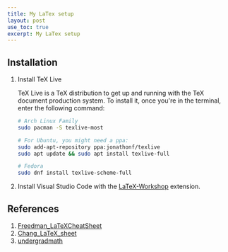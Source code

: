 ```yaml
---
title: My LaTex setup
layout: post
use_toc: true
excerpt: My LaTex setup
---
```


## Installation

1. Install TeX Live

    TeX Live is a TeX distribution to get up and running with the TeX document production system. To install it, once you're in the terminal, enter the following command:

    ```bash
    # Arch Linux Family
    sudo pacman -S texlive-most

    # For Ubuntu, you might need a ppa:
    sudo add-apt-repository ppa:jonathonf/texlive
    sudo apt update && sudo apt install texlive-full

    # Fedora
    sudo dnf install texlive-scheme-full
    ```

2. Install Visual Studio Code with the [LaTeX-Workshop](https://github.com/James-Yu/LaTeX-Workshop) extension.

## References

1. [Freedman_LaTeXCheatSheet](https://people.cs.umass.edu/~freedman/resources/Freedman_LaTeXCheatSheet.pdf)
2. [Chang_LaTeX_sheet](https://www.nyu.edu/projects/beber/files/Chang_LaTeX_sheet.pdf)
3. [undergradmath](http://tug.ctan.org/info/undergradmath/undergradmath.pdf)
